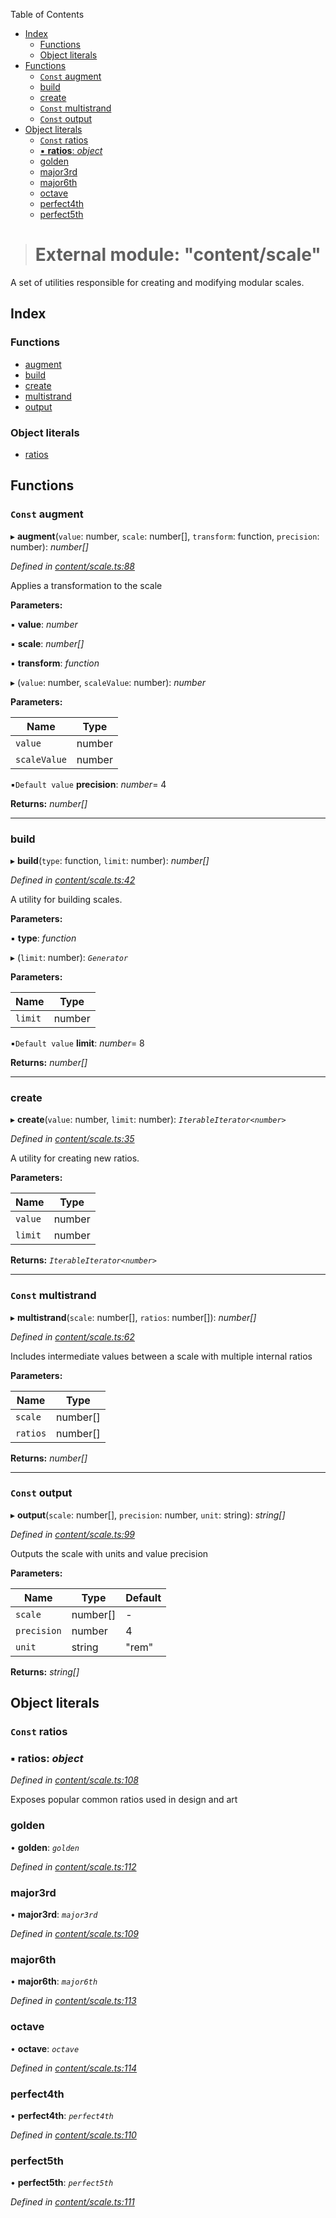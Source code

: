 <!-- START doctoc generated TOC please keep comment here to allow auto update -->
<!-- DON'T EDIT THIS SECTION, INSTEAD RE-RUN doctoc TO UPDATE -->
Table of Contents

- [Index](#index)
    - [Functions](#functions)
    - [Object literals](#object-literals)
- [Functions](#functions-1)
    - [`Const` augment](#const-augment)
    - [build](#build)
    - [create](#create)
    - [`Const` multistrand](#const-multistrand)
    - [`Const` output](#const-output)
- [Object literals](#object-literals-1)
    - [`Const` ratios](#const-ratios)
    - [▪ **ratios**: *object*](#%E2%96%AA-ratios-object)
    - [golden](#golden)
    - [major3rd](#major3rd)
    - [major6th](#major6th)
    - [octave](#octave)
    - [perfect4th](#perfect4th)
    - [perfect5th](#perfect5th)

<!-- END doctoc generated TOC please keep comment here to allow auto update -->

> # External module: "content/scale"

A set of utilities responsible for creating and modifying modular scales.

## Index

### Functions

* [augment](_content_scale_.md#const-augment)
* [build](_content_scale_.md#build)
* [create](_content_scale_.md#create)
* [multistrand](_content_scale_.md#const-multistrand)
* [output](_content_scale_.md#const-output)

### Object literals

* [ratios](_content_scale_.md#const-ratios)

## Functions

### `Const` augment

▸ **augment**(`value`: number, `scale`: number[], `transform`: function, `precision`: number): *number[]*

*Defined in [content/scale.ts:88](https://github.com/quarksuite/core/blob/767c473/src/content/scale.ts#L88)*

Applies a transformation to the scale

**Parameters:**

▪ **value**: *number*

▪ **scale**: *number[]*

▪ **transform**: *function*

▸ (`value`: number, `scaleValue`: number): *number*

**Parameters:**

Name | Type |
------ | ------ |
`value` | number |
`scaleValue` | number |

▪`Default value`  **precision**: *number*= 4

**Returns:** *number[]*

___

###  build

▸ **build**(`type`: function, `limit`: number): *number[]*

*Defined in [content/scale.ts:42](https://github.com/quarksuite/core/blob/767c473/src/content/scale.ts#L42)*

A utility for building scales.

**Parameters:**

▪ **type**: *function*

▸ (`limit`: number): *`Generator`*

**Parameters:**

Name | Type |
------ | ------ |
`limit` | number |

▪`Default value`  **limit**: *number*= 8

**Returns:** *number[]*

___

###  create

▸ **create**(`value`: number, `limit`: number): *`IterableIterator<number>`*

*Defined in [content/scale.ts:35](https://github.com/quarksuite/core/blob/767c473/src/content/scale.ts#L35)*

A utility for creating new ratios.

**Parameters:**

Name | Type |
------ | ------ |
`value` | number |
`limit` | number |

**Returns:** *`IterableIterator<number>`*

___

### `Const` multistrand

▸ **multistrand**(`scale`: number[], `ratios`: number[]): *number[]*

*Defined in [content/scale.ts:62](https://github.com/quarksuite/core/blob/767c473/src/content/scale.ts#L62)*

Includes intermediate values between a scale with multiple internal ratios

**Parameters:**

Name | Type |
------ | ------ |
`scale` | number[] |
`ratios` | number[] |

**Returns:** *number[]*

___

### `Const` output

▸ **output**(`scale`: number[], `precision`: number, `unit`: string): *string[]*

*Defined in [content/scale.ts:99](https://github.com/quarksuite/core/blob/767c473/src/content/scale.ts#L99)*

Outputs the scale with units and value precision

**Parameters:**

Name | Type | Default |
------ | ------ | ------ |
`scale` | number[] | - |
`precision` | number | 4 |
`unit` | string | "rem" |

**Returns:** *string[]*

## Object literals

### `Const` ratios

### ▪ **ratios**: *object*

*Defined in [content/scale.ts:108](https://github.com/quarksuite/core/blob/767c473/src/content/scale.ts#L108)*

Exposes popular common ratios used in design and art

###  golden

• **golden**: *`golden`*

*Defined in [content/scale.ts:112](https://github.com/quarksuite/core/blob/767c473/src/content/scale.ts#L112)*

###  major3rd

• **major3rd**: *`major3rd`*

*Defined in [content/scale.ts:109](https://github.com/quarksuite/core/blob/767c473/src/content/scale.ts#L109)*

###  major6th

• **major6th**: *`major6th`*

*Defined in [content/scale.ts:113](https://github.com/quarksuite/core/blob/767c473/src/content/scale.ts#L113)*

###  octave

• **octave**: *`octave`*

*Defined in [content/scale.ts:114](https://github.com/quarksuite/core/blob/767c473/src/content/scale.ts#L114)*

###  perfect4th

• **perfect4th**: *`perfect4th`*

*Defined in [content/scale.ts:110](https://github.com/quarksuite/core/blob/767c473/src/content/scale.ts#L110)*

###  perfect5th

• **perfect5th**: *`perfect5th`*

*Defined in [content/scale.ts:111](https://github.com/quarksuite/core/blob/767c473/src/content/scale.ts#L111)*